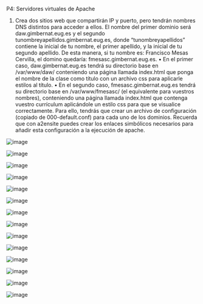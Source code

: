 P4: Servidores virtuales de Apache

1. Crea dos sitios web que compartirán IP y puerto, pero tendrán nombres DNS distintos
para acceder a ellos. El nombre del primer dominio será daw.gimbernat.eug.es y el
segundo tunombreyapellidos.gimbernat.eug.es, donde “tunombreyapellidos” contiene
la inicial de tu nombre, el primer apellido, y la inicial de tu segundo apellido. De esta
manera, si tu nombre es: Francisco Mesas Cervilla, el domino quedaría:
fmesasc.gimbernat.eug.es.
• En el primer caso, daw.gimbernat.eug.es tendrá su directorio base en
/var/www/daw/ conteniendo una página llamada index.html que ponga el
nombre de la clase como título con un archivo css para aplicarle estilos al título.
• En el segundo caso, fmesasc.gimbernat.eug.es tendrá su directorio base en
/var/www/fmesasc/ (el equivalente para vuestros nombres), conteniendo una
página llamada index.html que contenga vuestro currículum aplicándole un
estilo css para que se visualice correctamente.
Para ello, tendrás que crear un archivo de configuración (copiado de 000-default.conf)
para cada uno de los dominios. Recuerda que con a2ensite puedes crear los enlaces
simbólicos necesarios para añadir esta configuración a la ejecución de apache.

![image](https://github.com/Ramonenric/despliegue-de-aplicaciones-web/assets/95300566/92bf191d-f421-4f84-aff7-68e621d72959)

![image](https://github.com/Ramonenric/despliegue-de-aplicaciones-web/assets/95300566/261c1f4a-87d9-4416-80bc-8e5955d5c761)

![image](https://github.com/Ramonenric/despliegue-de-aplicaciones-web/assets/95300566/5bbc62a9-2a22-4299-a307-c2751ea009c5)

![image](https://github.com/Ramonenric/despliegue-de-aplicaciones-web/assets/95300566/323550b9-d46e-44fb-9d64-d8b8086ee6f9)

![image](https://github.com/Ramonenric/despliegue-de-aplicaciones-web/assets/95300566/9282916c-d0a4-420a-b5c0-ad3e41674274)

![image](https://github.com/Ramonenric/despliegue-de-aplicaciones-web/assets/95300566/554a37a9-318b-451c-8205-8c544b12b0d1)

![image](https://github.com/Ramonenric/despliegue-de-aplicaciones-web/assets/95300566/59bfe6f0-b37f-4f84-aa84-96a0895048b1)

![image](https://github.com/Ramonenric/despliegue-de-aplicaciones-web/assets/95300566/2c9259c3-26fd-4588-b55c-bc9126714c53)

![image](https://github.com/Ramonenric/despliegue-de-aplicaciones-web/assets/95300566/e15bd7cd-61f2-4a49-adbb-8a79baaf8aaf)

![image](https://github.com/Ramonenric/despliegue-de-aplicaciones-web/assets/95300566/552b70f4-27de-4531-829a-438949b7290a)

![image](https://github.com/Ramonenric/despliegue-de-aplicaciones-web/assets/95300566/5f73bc97-6c7f-42ba-a5ed-2452326792d7)

![image](https://github.com/Ramonenric/despliegue-de-aplicaciones-web/assets/95300566/2ed248ea-03ba-45e0-8995-21fc0a0796f6)

![image](https://github.com/Ramonenric/despliegue-de-aplicaciones-web/assets/95300566/2b33d789-3042-4b59-9f31-bacc68c8ebb6)

![image](https://github.com/Ramonenric/despliegue-de-aplicaciones-web/assets/95300566/16ba21f6-e79e-4483-b3d1-a684c5e31c4c)

